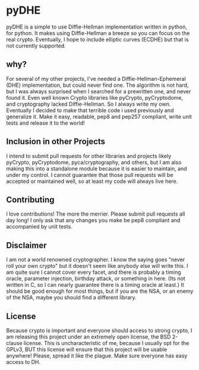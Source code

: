 # pyDHE

pyDHE is a simple to use Diffie-Hellman implementation written in python, for
python. It makes using Diffie-Hellman a breeze so you can focus on the real
crypto. Eventually, I hope to include elliptic curves (ECDHE) but that is not
currently supported.

## why?

For several of my other projects, I've needed a Diffie-Hellman-Ephemeral (DHE)
implementation, but could never find one. The algorithm is not hard, but I was
always surprised when I searched for a prewritten one, and never found it.
Even well known Crypto libraries like pyCrypto, pyCryptodome, and cryptography
lacked Diffie-Hellman. So I always write my own. Eventually I decided to make
that terrible code i used previously and generalize it. Make it easy, readable,
pep8 and pep257 compliant, write unit tests and release it to the world!

## Inclusion in other Projects

I intend to submit pull requests for other libraries and projects likely
pyCrypto, pyCryptodome, pyca/cryptography, and others, but I am also making
this into a standalone module because it is easier to maintain, and under my
control. I cannot guarantee that those pull requests will be accepted or
maintained well, so at least my code will always live here.

## Contributing

I love contributions! The more the merrier. Please submit pull requests all
day long! I only ask that any changes you make be pep8 compliant and
accompanied by unit tests.

## Disclaimer

I am not a world renowned cryptographer. I know the saying goes "never roll
your own crypto" but it doesn't seem like anybody else will write this. I am
quite sure I cannot cover every facet, and there is probably a timing oracle,
parameter injection, birthday attack, or something in here. (Its not written
in C, so I can nearly guarantee there is a timing oracle at least.) It should
be good enough for most things, but if you are the NSA, or an enemy of the
NSA, maybe you should find a different library.

## License

Because crypto is important and everyone should access to strong crypto, I am
releasing this project under an extremely open license, the BSD 2-clause
license. This is uncharacteristic of me, because I usually opt for the GPLv3,
BUT this license will ensure that this project will be usable anywhere! Please,
spread it like the plague. Make sure everyone has easy access to DH.
